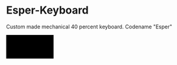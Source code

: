 # Esper-Keyboard
Custom made mechanical 40 percent keyboard. Codename "Esper"

![Esper_FWD](https://github.com/trentslutzky/Esper-Keyboard/blob/main/graphics/esper/esper_fwd.gif)

